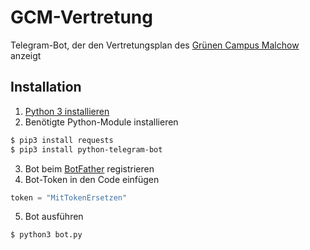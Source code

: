 # GCM-Vertretung
Telegram-Bot, der den Vertretungsplan des [Grünen Campus Malchow](gruener-campus-malchow.de) anzeigt
## Installation
1. [Python 3 installieren](https://python.org)
2. Benötigte Python-Module installieren

```bash
$ pip3 install requests
$ pip3 install python-telegram-bot
```
3. Bot beim [BotFather](https://t.me/BotFather) registrieren
4. Bot-Token in den Code einfügen

```python
token = "MitTokenErsetzen"
```
5. Bot ausführen
       
```bash
$ python3 bot.py
```